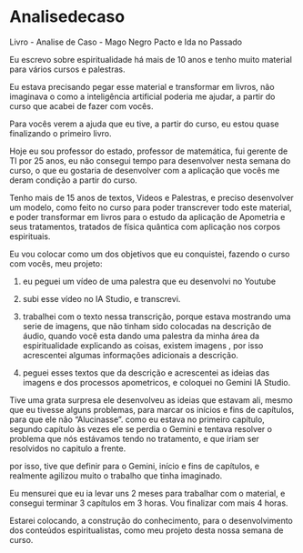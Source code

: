 # Analisedecaso
Livro - Analise de Caso - Mago Negro Pacto e Ida no Passado

Eu escrevo sobre espiritualidade há mais de 10 anos e tenho muito material para vários cursos e palestras.

Eu estava precisando pegar esse material e transformar em livros, não imaginava o como a inteligência artificial poderia me ajudar, a partir do curso que acabei de fazer com vocês.

Para vocês verem a ajuda que eu tive, a partir do curso, eu estou quase finalizando o primeiro livro.

Hoje eu sou professor do estado, professor de matemática, fui gerente de TI por 25 anos, eu não consegui tempo para desenvolver nesta semana do curso, o que eu gostaria de desenvolver com a aplicação que vocês me deram condição a partir do curso.

Tenho mais de 15 anos de textos, Videos e Palestras, e preciso desenvolver um modelo, como feito no curso para poder transcrever todo este material, e poder transformar em livros para o estudo da aplicação de Apometria e seus tratamentos, tratados de física quântica com aplicação nos corpos espirituais.

Eu vou colocar como um dos objetivos que eu conquistei, fazendo o curso com vocês, meu projeto:

01) eu peguei um vídeo de uma palestra que eu desenvolvi no Youtube
02) subi esse vídeo no IA Studio, e transcrevi.
03) trabalhei com o texto nessa transcrição, porque estava mostrando uma serie de imagens, que não tinham sido colocadas na descrição de áudio, quando você esta dando uma palestra da minha área da espiritualidade explicando as coisas, existem imagens , por isso acrescentei algumas informações adicionais a descrição.

04) peguei esses textos que da descrição e acrescentei as ideias das imagens e dos processos apometricos,  e coloquei no Gemini IA Studio.

Tive uma grata surpresa ele desenvolveu as ideias que estavam ali, mesmo que eu tivesse  alguns problemas, para marcar os inícios e fins de capítulos, para que ele não “Alucinasse”. 
como eu estava no primeiro capítulo, segundo capítulo às vezes ele se perdia o Gemini e tentava resolver o problema que nós estávamos tendo no tratamento, e que iriam ser resolvidos no capitulo a frente.

por isso, tive que definir para o Gemini, início e fins de capítulos, e realmente agilizou muito o trabalho que tinha imaginado.

Eu mensurei que eu ia levar uns 2 meses para trabalhar com o material, e consegui terminar 3 capítulos em 3 horas. Vou finalizar com mais 4 horas.

Estarei colocando, a construção do conhecimento, para o desenvolvimento dos conteúdos espiritualistas, como meu projeto desta nossa semana de curso.

